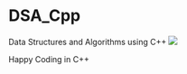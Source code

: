 # DSA_Cpp
Data Structures and Algorithms using C++
<img src="https://wallpapers.com/images/hd/think-about-coding-qlib86o7bz1fqbub.jpg">


Happy Coding in C++ 
